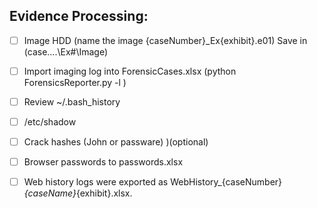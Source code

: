 

## **Evidence Processing:**

- [ ] Image HDD (name the image {caseNumber}_Ex{exhibit}.e01) Save in (case....\Ex#\Image\)
- [ ] Import imaging log into ForensicCases.xlsx (python ForensicsReporter.py -l )
- [ ] Review ~/.bash_history
- [ ] /etc/shadow
- [ ] Crack hashes (John or passware) )(optional)
- [ ] Browser passwords to passwords.xlsx
- [ ] Web history logs were exported as WebHistory_{caseNumber}_{caseName}_{exhibit}.xlsx.

